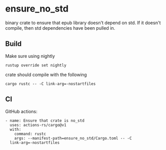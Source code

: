 # ensure_no_std

binary crate to ensure that epub library doesn't depend on std. If it
doesn't compile, then std dependencies have been pulled in.

## Build
Make sure using nightly
```
rustup override set nightly
```

crate should compile with the following
```
cargo rustc -- -C link-arg=-nostartfiles
```

## CI
GitHub actions:
```
- name: Ensure that crate is no_std
  uses: actions-rs/cargo@v1
  with:
    command: rustc
    args: --manifest-path=ensure_no_std/Cargo.toml -- -C
  link-arg=-nostartfiles
```

